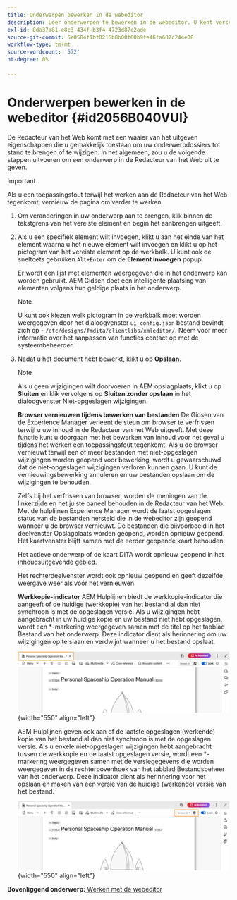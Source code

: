```yaml
---
title: Onderwerpen bewerken in de webeditor
description: Leer onderwerpen te bewerken in de webeditor. U kent verschillende bewerkingsfuncties om uw onderwerpbestanden in AEM hulplijnen te wijzigen.
exl-id: 8da37a81-e8c3-434f-b3f4-4723d87c2ade
source-git-commit: 5e0584f1bf0216b8b00f00b9fe46fa682c244e08
workflow-type: tm+mt
source-wordcount: '572'
ht-degree: 0%

---
```


# Onderwerpen bewerken in de webeditor {#id2056B040VUI}

De Redacteur van het Web komt met een waaier van het uitgeven eigenschappen die u gemakkelijk toestaan om uw onderwerpdossiers tot stand te brengen of te wijzigen. In het algemeen, zou u de volgende stappen uitvoeren om een onderwerp in de Redacteur van het Web uit te geven.

>[!IMPORTANT]
>
> Als u een toepassingsfout terwijl het werken aan de Redacteur van het Web tegenkomt, vernieuw de pagina om verder te werken.

1. Om veranderingen in uw onderwerp aan te brengen, klik binnen de tekstgrens van het vereiste element en begin het aanbrengen uitgeeft.

1. Als u een specifiek element wilt invoegen, klikt u aan het einde van het element waarna u het nieuwe element wilt invoegen en klikt u op het pictogram van het vereiste element op de werkbalk. U kunt ook de sneltoets gebruiken `Alt+Enter` om de **Element invoegen** popup.

   Er wordt een lijst met elementen weergegeven die in het onderwerp kan worden gebruikt. AEM Gidsen doet een intelligente plaatsing van elementen volgens hun geldige plaats in het onderwerp.

   >[!NOTE]
   >
   > U kunt ook kiezen welk pictogram in de werkbalk moet worden weergegeven door het dialoogvenster `ui_config.json` bestand bevindt zich op - `/etc/designs/fmdita/clientlibs/xmleditor/`. Neem voor meer informatie over het aanpassen van functies contact op met de systeembeheerder.

1. Nadat u het document hebt bewerkt, klikt u op **Opslaan**.

   >[!NOTE]
   >
   > Als u geen wijzigingen wilt doorvoeren in AEM opslagplaats, klikt u op **Sluiten** en klik vervolgens op **Sluiten zonder opslaan** in het dialoogvenster Niet-opgeslagen wijzigingen.

   **Browser vernieuwen tijdens bewerken van bestanden**
De Gidsen van de Experience Manager verleent de steun om browser te verfrissen terwijl u uw inhoud in de Redacteur van het Web uitgeeft. Met deze functie kunt u doorgaan met het bewerken van inhoud voor het geval u tijdens het werken een toepassingsfout tegenkomt. Als u de browser vernieuwt terwijl een of meer bestanden met niet-opgeslagen wijzigingen worden geopend voor bewerking, wordt u gewaarschuwd dat de niet-opgeslagen wijzigingen verloren kunnen gaan. U kunt de vernieuwingsbewerking annuleren en uw bestanden opslaan om de wijzigingen te behouden.

   Zelfs bij het verfrissen van browser, worden de meningen van de linkerzijde en het juiste paneel behouden in de Redacteur van het Web. Met de hulplijnen Experience Manager wordt de laatst opgeslagen status van de bestanden hersteld die in de webeditor zijn geopend wanneer u de browser vernieuwt. De bestanden die bijvoorbeeld in het deelvenster Opslagplaats worden geopend, worden opnieuw geopend. Het kaartvenster blijft samen met de eerder geopende kaart behouden.

   Het actieve onderwerp of de kaart DITA wordt opnieuw geopend in het inhoudsuitgevende gebied.

   Het rechterdeelvenster wordt ook opnieuw geopend en geeft dezelfde weergave weer als vóór het vernieuwen.

   **Werkkopie-indicator**
AEM Hulplijnen biedt de werkkopie-indicator die aangeeft of de huidige \(werkkopie\) van het bestand al dan niet synchroon is met de opgeslagen versie. Als u wijzigingen hebt aangebracht in uw huidige kopie en uw bestand niet hebt opgeslagen, wordt een \*-markering weergegeven samen met de titel op het tabblad Bestand van het onderwerp. Deze indicator dient als herinnering om uw wijzigingen op te slaan en verdwijnt wanneer u het bestand opslaat.

   ![](images/working-copy-text-update-indicator.png){width="550" align="left"}

   AEM Hulplijnen geven ook aan of de laatste opgeslagen \(werkende\) kopie van het bestand al dan niet synchroon is met de opgeslagen versie. Als u enkele niet-opgeslagen wijzigingen hebt aangebracht tussen de werkkopie en de laatst opgeslagen versie, wordt een \*-markering weergegeven samen met de versiegegevens die worden weergegeven in de rechterbovenhoek van het tabblad Bestandsbeheer van het onderwerp. Deze indicator dient als herinnering voor het opslaan en maken van een versie van de huidige \(werkende\) versie van het bestand.

   ![](images/version-update-indicator.png){width="550" align="left"}


**Bovenliggend onderwerp:**[ Werken met de webeditor](web-editor.md)
